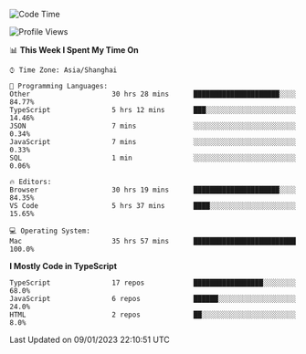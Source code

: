 <!--START_SECTION:waka-->
![Code Time](http://img.shields.io/badge/Code%20Time-3%2C628%20hrs%202%20mins-blue)

![Profile Views](http://img.shields.io/badge/Profile%20Views-0-blue)

📊 **This Week I Spent My Time On** 

```text
⌚︎ Time Zone: Asia/Shanghai

💬 Programming Languages: 
Other                    30 hrs 28 mins      █████████████████████░░░░   84.77% 
TypeScript               5 hrs 12 mins       ███░░░░░░░░░░░░░░░░░░░░░░   14.46% 
JSON                     7 mins              ░░░░░░░░░░░░░░░░░░░░░░░░░   0.34% 
JavaScript               7 mins              ░░░░░░░░░░░░░░░░░░░░░░░░░   0.33% 
SQL                      1 min               ░░░░░░░░░░░░░░░░░░░░░░░░░   0.06%

🔥 Editors: 
Browser                  30 hrs 19 mins      █████████████████████░░░░   84.35% 
VS Code                  5 hrs 37 mins       ████░░░░░░░░░░░░░░░░░░░░░   15.65%

💻 Operating System: 
Mac                      35 hrs 57 mins      █████████████████████████   100.0%

```

**I Mostly Code in TypeScript** 

```text
TypeScript               17 repos            █████████████████░░░░░░░░   68.0% 
JavaScript               6 repos             ██████░░░░░░░░░░░░░░░░░░░   24.0% 
HTML                     2 repos             ██░░░░░░░░░░░░░░░░░░░░░░░   8.0%

```



 Last Updated on 09/01/2023 22:10:51 UTC
<!--END_SECTION:waka-->
